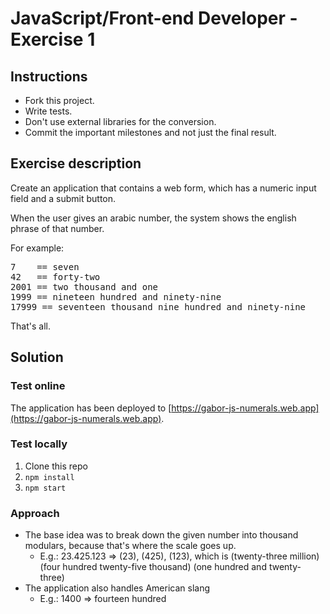 # JavaScript/Front-end Developer - Exercise 1

## Instructions

- Fork this project.
- Write tests.
- Don't use external libraries for the conversion.
- Commit the important milestones and not just the final result.

## Exercise description

Create an application that contains a web form, which has a numeric input field and a submit button.

When the user gives an arabic number, the system shows the english phrase of that number.

For example:
<pre>
7    == seven
42   == forty-two
2001 == two thousand and one
1999 == nineteen hundred and ninety-nine
17999 == seventeen thousand nine hundred and ninety-nine
</pre>

That's all.

## Solution

### Test online

The application has been deployed to [https://gabor-js-numerals.web.app](https://gabor-js-numerals.web.app).


### Test locally

1. Clone this repo
2. `npm install`
3. `npm start`

### Approach

- The base idea was to break down the given number into thousand modulars, because that's where the scale goes up.
  - E.g.: 23.425.123 => (23), (425), (123), which is (twenty-three million) (four hundred twenty-five thousand) (one hundred and twenty-three)
- The application also handles American slang
  - E.g.: 1400 => fourteen hundred